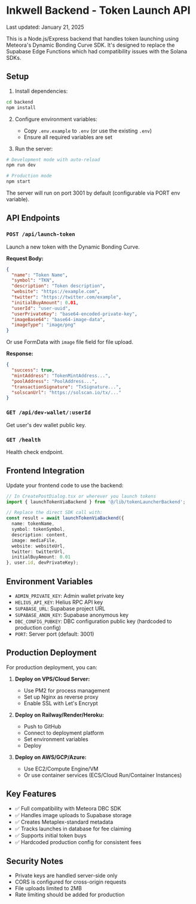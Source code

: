 # Inkwell Backend - Token Launch API

Last updated: January 21, 2025

This is a Node.js/Express backend that handles token launching using Meteora's Dynamic Bonding Curve SDK. It's designed to replace the Supabase Edge Functions which had compatibility issues with the Solana SDKs.

## Setup

1. Install dependencies:
```bash
cd backend
npm install
```

2. Configure environment variables:
   - Copy `.env.example` to `.env` (or use the existing `.env`)
   - Ensure all required variables are set

3. Run the server:
```bash
# Development mode with auto-reload
npm run dev

# Production mode
npm start
```

The server will run on port 3001 by default (configurable via PORT env variable).

## API Endpoints

### `POST /api/launch-token`
Launch a new token with the Dynamic Bonding Curve.

**Request Body:**
```json
{
  "name": "Token Name",
  "symbol": "TKN",
  "description": "Token description",
  "website": "https://example.com",
  "twitter": "https://twitter.com/example",
  "initialBuyAmount": 0.01,
  "userId": "user-uuid",
  "userPrivateKey": "base64-encoded-private-key",
  "imageBase64": "base64-image-data",
  "imageType": "image/png"
}
```

Or use FormData with `image` file field for file upload.

**Response:**
```json
{
  "success": true,
  "mintAddress": "TokenMintAddress...",
  "poolAddress": "PoolAddress...",
  "transactionSignature": "TxSignature...",
  "solscanUrl": "https://solscan.io/tx/..."
}
```

### `GET /api/dev-wallet/:userId`
Get user's dev wallet public key.

### `GET /health`
Health check endpoint.

## Frontend Integration

Update your frontend code to use the backend:

```typescript
// In CreatePostDialog.tsx or wherever you launch tokens
import { launchTokenViaBackend } from '@/lib/tokenLauncherBackend';

// Replace the direct SDK call with:
const result = await launchTokenViaBackend({
  name: tokenName,
  symbol: tokenSymbol,
  description: content,
  image: mediaFile,
  website: websiteUrl,
  twitter: twitterUrl,
  initialBuyAmount: 0.01
}, user.id, devPrivateKey);
```

## Environment Variables

- `ADMIN_PRIVATE_KEY`: Admin wallet private key
- `HELIUS_API_KEY`: Helius RPC API key
- `SUPABASE_URL`: Supabase project URL
- `SUPABASE_ANON_KEY`: Supabase anonymous key
- `DBC_CONFIG_PUBKEY`: DBC configuration public key (hardcoded to production config)
- `PORT`: Server port (default: 3001)

## Production Deployment

For production deployment, you can:

1. **Deploy on VPS/Cloud Server:**
   - Use PM2 for process management
   - Set up Nginx as reverse proxy
   - Enable SSL with Let's Encrypt

2. **Deploy on Railway/Render/Heroku:**
   - Push to GitHub
   - Connect to deployment platform
   - Set environment variables
   - Deploy

3. **Deploy on AWS/GCP/Azure:**
   - Use EC2/Compute Engine/VM
   - Or use container services (ECS/Cloud Run/Container Instances)

## Key Features

- ✅ Full compatibility with Meteora DBC SDK
- ✅ Handles image uploads to Supabase storage
- ✅ Creates Metaplex-standard metadata
- ✅ Tracks launches in database for fee claiming
- ✅ Supports initial token buys
- ✅ Hardcoded production config for consistent fees

## Security Notes

- Private keys are handled server-side only
- CORS is configured for cross-origin requests
- File uploads limited to 2MB
- Rate limiting should be added for production